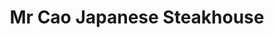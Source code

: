 ---
layout: place
title: "Mr Cao Japanese Steakhouse"
permalink: /kansas/hutchinson/mr-cao-japanese-steakhouse.html
stateAbbr: KS
stateName: Kansas
cityName: Hutchinson
seo:
  name: "Mr Cao Japanese Steakhouse"
  type: Restaurant
  links: https://www.mrcaojapanesesteakhouse.com/order
description: "Booth-lined shopping-center venue for a range of Japanese fare, from sushi & grilled meats to udon. Looking for sushi in Hutchinson, Kansas? Check out Mr Cao..."
place_id: ChIJcSFDnDi2pIcRayogVEReoZo
photos:
  - name: >-
      places/ChIJcSFDnDi2pIcRayogVEReoZo/photos/AeeoHcIImn0BDEsNAsd3EyIA4ebTxSusLc3Dk3D0oX8loI4ttW8dPXPQ8-i6BMgwk4lk1p2sTwQeUoirYL6zYMzEDrOij_jgQdXTphjF9wIs2MFo8IrW2xmDYS9FSFdPaSkDKkP-zBodgp-lZOybLpqAbLRSrVyJtE_axn0e4Mt9MTG9oTna9cPRdANJaGcs6r2bwBYG6vgrFy3VxWVkYYD5V0syxsshepfmHHSonzyxWYz3JK7qVTSQvRWQvNpdhyYZmYfkWvL5MnySKZCp_FVK4_tfVVV-JbEM0J6xPx7CLIprVNdX2QO-_HDr9eEfAYI3RygSQmnnadnDfLNqa-tn3RcKXAuOsggFfH8gNAensUdAGGwnNBj4an3JHRBmRsQT6_1FCYP_1IfRtwuTNoxQ2zLNkWW1OFz4mEhhYu0O8rzEFVnt
    widthPx: 4640
    heightPx: 2610
    authorAttributions:
      - displayName: Robert Burress
        uri: https://maps.google.com/maps/contrib/112373873584254539101
        photoUri: >-
          https://lh3.googleusercontent.com/a-/ALV-UjV-C_0PbV4Ek3-WQ_zak3kSPhFw4SBg7RAm8TrwP7wFZjs9gBNK=s100-p-k-no-mo
    flagContentUri: >-
      https://www.google.com/local/imagery/report/?cb_client=maps_api_places.places_api&image_key=!1e10!2sCIHM0ogKEICAgIDyhrTm9gE&hl=en-US
    googleMapsUri: >-
      https://www.google.com/maps/place//data=!3m4!1e2!3m2!1sCIHM0ogKEICAgIDyhrTm9gE!2e10!4m2!3m1!1s0x87a4b6389c432171:0x9aa15e4454202a6b
  - name: >-
      places/ChIJcSFDnDi2pIcRayogVEReoZo/photos/AeeoHcLh7-nC5nDOp0t8xmgWeB224WvFZeD-7EvDyaotaautPo2AkP6ZzMYzEzNQT8rb10k0oA54ba2ZF292o4Rx84QRUHWUz6gdoBEgwmR3yVp8ac-9kYobUXB82Br2rcBtjjcBJETuvAZi5wfT0QV3OXR04vfph_2XPffJZSabh92OBuWgD1RzcF0CeXj1tBVd-KSg7sYMdXTvy3AWXrPGBdiioYMYezTpP7OUhfdYeMEoBqvfwto4Un70v6g_2SwIIGSbBLiysv1qxgWxLBdq0SiZlUTho5cD9HH-nX8DvSF1YA
    widthPx: 4032
    heightPx: 3024
    authorAttributions:
      - displayName: Mr Cao Japanese Steakhouse
        uri: https://maps.google.com/maps/contrib/112928080772698102444
        photoUri: >-
          https://lh3.googleusercontent.com/a/ACg8ocLMhgqj7_GTC5saFgSPRXF0PuaWxRzcCZSsrZ8WWScOuzeBkA=s100-p-k-no-mo
    flagContentUri: >-
      https://www.google.com/local/imagery/report/?cb_client=maps_api_places.places_api&image_key=!1e10!2sAF1QipMhpR9Ua73O92Wm3YcfTy0FAVoaHNLlPlqipX8z&hl=en-US
    googleMapsUri: >-
      https://www.google.com/maps/place//data=!3m4!1e2!3m2!1sAF1QipMhpR9Ua73O92Wm3YcfTy0FAVoaHNLlPlqipX8z!2e10!4m2!3m1!1s0x87a4b6389c432171:0x9aa15e4454202a6b
  - name: >-
      places/ChIJcSFDnDi2pIcRayogVEReoZo/photos/AeeoHcKnWetgxlBzUNf5Li7yJBm6tcOohDzE4x9J5ZPfep2dk7acLWusl9SAv7LFLE3SXj-nvTd5-ni5R2W3nL_d2FauCLRFx32N4XdEdp6-7zvZOYVnqUJH5FDzzT1M7Iei_HSymirNC0-VPwGNuOlsWHMLUTVaBO0NPLCBuB90y_ioBqE6ZMqF6Kkc9H0iMak2drclDR2Ri0IfBTCtztxb84uai5eTSMAL2y2vUgVXKaOJqM4FXmTBm_L6Uyyy7FlN11_A4S7A5Y0siSD51iiY0Eq8FR_Zo9fMQu6JBIFFYFGxYtLzrhIaCQfMSC7BttN5vCE5xELmhUB7EqtSK6WdYgYcCyeO5MFGASxT4Ax8y9vh7hmKAgtN4JSCphVx2V6ZJ0QTr3gTb--I5f7YTZ4xx2iQdRv3Y63mu83KDAkOCag
    widthPx: 2992
    heightPx: 2992
    authorAttributions:
      - displayName: Niki Lynch
        uri: https://maps.google.com/maps/contrib/109179853799180261526
        photoUri: >-
          https://lh3.googleusercontent.com/a-/ALV-UjX3i6E4DtbPSqiVaXn3ReQCgtKBb0jWKRAtQeQC5eBhzHudbngYZA=s100-p-k-no-mo
    flagContentUri: >-
      https://www.google.com/local/imagery/report/?cb_client=maps_api_places.places_api&image_key=!1e10!2sCIHM0ogKEICAgMDIuOaUQQ&hl=en-US
    googleMapsUri: >-
      https://www.google.com/maps/place//data=!3m4!1e2!3m2!1sCIHM0ogKEICAgMDIuOaUQQ!2e10!4m2!3m1!1s0x87a4b6389c432171:0x9aa15e4454202a6b
  - name: >-
      places/ChIJcSFDnDi2pIcRayogVEReoZo/photos/AeeoHcLIAC4hng723InDluDEG1qMoGrjLSXcubNYDTftyt6-Lwo3QcIkyQlD0VMENr2yTGNKhz6wDcfnSTz3QufzEqSb9ckuG0RpvxHQlQptrnMWdfa6Oz2HWf8ieV2ZTY8ncFh8dfLobW8RQFC8lYPhSkAvo7fCJGzgeiHM2k-G2rmQlFHrZh4Un-wFNjxGIR8yZ29eQYV_eR0VJ2JFwUnou1hXQ0UNySyZytX1v-rjxb69ySMEy9wapmP1sKWFxytHeh1HACE-G5euBbX8yJVOfshpCAFeSaBTwxGbAqfK1gMQcT5akJxKXJAmZ6G9F8ZT5cfw4TYOhNvFqXf5LdWJR8cwUhUCmBmJROQ7DgXLJwayDDMsO5-wlKmJs5RvljXxnSv72OTgM6MeZhOx86zM_Z0JcbfDAMMSL4y_stg3ZxnrXuojRbvoz55iDOUjpQ
    widthPx: 3072
    heightPx: 4096
    authorAttributions:
      - displayName: Octo K3
        uri: https://maps.google.com/maps/contrib/110999638312437190738
        photoUri: >-
          https://lh3.googleusercontent.com/a-/ALV-UjXOVIRmaPqr-eAGdZoaVxTjA93qxWxhN55K9JD4EFwJl1wpFegIXA=s100-p-k-no-mo
    flagContentUri: >-
      https://www.google.com/local/imagery/report/?cb_client=maps_api_places.places_api&image_key=!1e10!2sCIABIhADyc5UmzNQxGfPxKsAAqud&hl=en-US
    googleMapsUri: >-
      https://www.google.com/maps/place//data=!3m4!1e2!3m2!1sCIABIhADyc5UmzNQxGfPxKsAAqud!2e10!4m2!3m1!1s0x87a4b6389c432171:0x9aa15e4454202a6b
  - name: >-
      places/ChIJcSFDnDi2pIcRayogVEReoZo/photos/AeeoHcKS2dbaeukCorY1CS7Z5QlUtuVM_STV-FKKyyvcNnz-_P4DlYBTENUUdKYBiS_SfYZIDFbTS7iV8e0YehQtUP2MOXzrItqjwTJbNNZTZWICMypEjkl-i2i0UTwsOKdFB79qC2c8Yh9qiERNqOgsqtCz5EFB7TWRzwUaRSucTiWX1Gf9RFCGY4pItxqEdAbZpnwDCPfGEo2ygsQpJU7vNgzWnPqPFTKAqVf0xLBXtycTD4nX40MvzvXpd2lhdGIptIPiHrmPxjs1iy0e857aqYy81Fg1kvRFsbCOhxpDlNgl1FNWkqxoIE28zW9cYjDSYzUDEFXMD4YwnirtD3F6zE4c9RrJxWDpAvPRBkLHteVAr0nMpEb-46sEFDPXiQeeI3EYzhevJWaYEE0RN5oUvYuZYiVNNJxVaQcUtpD1Fr_sFeI
    widthPx: 4096
    heightPx: 3072
    authorAttributions:
      - displayName: Octo K3
        uri: https://maps.google.com/maps/contrib/110999638312437190738
        photoUri: >-
          https://lh3.googleusercontent.com/a-/ALV-UjXOVIRmaPqr-eAGdZoaVxTjA93qxWxhN55K9JD4EFwJl1wpFegIXA=s100-p-k-no-mo
    flagContentUri: >-
      https://www.google.com/local/imagery/report/?cb_client=maps_api_places.places_api&image_key=!1e10!2sCIHM0ogKEICAgIDDu-ye-QE&hl=en-US
    googleMapsUri: >-
      https://www.google.com/maps/place//data=!3m4!1e2!3m2!1sCIHM0ogKEICAgIDDu-ye-QE!2e10!4m2!3m1!1s0x87a4b6389c432171:0x9aa15e4454202a6b
  - name: >-
      places/ChIJcSFDnDi2pIcRayogVEReoZo/photos/AeeoHcJzDPAstryAHkAmuJ7Vi3gz3bG3wZ16yKHtPYgusXhFhwFlk3R_vwwtqoLNftq1F_zcxX_3_c67Xn1suj5PFF8gIoAtgAnLWbsZpvvuN2gnVouxHnpwiKG8r2IUexAsLCVF_TkFNd8SOe5UWbBDD8mtnDTOTVMVpDMVsgbAw1hLUzuP-2xAzGx50_bmEs7DsC1SJOlsaCsI-STLB9fqYu9fHW4HNgdSWc-lOWxlkKL9_beevG3VmcuNZjyjbqwGt8fC5SadALF9seve7VlCbLnKNa7bsW0wGc5Hvw1n3qLygA
    widthPx: 1080
    heightPx: 1920
    authorAttributions:
      - displayName: Mr Cao Japanese Steakhouse
        uri: https://maps.google.com/maps/contrib/112928080772698102444
        photoUri: >-
          https://lh3.googleusercontent.com/a/ACg8ocLMhgqj7_GTC5saFgSPRXF0PuaWxRzcCZSsrZ8WWScOuzeBkA=s100-p-k-no-mo
    flagContentUri: >-
      https://www.google.com/local/imagery/report/?cb_client=maps_api_places.places_api&image_key=!1e10!2sAF1QipMR0o8g-z7tXF5VMtuvg5oGBNKGr14enZhfyn_L&hl=en-US
    googleMapsUri: >-
      https://www.google.com/maps/place//data=!3m4!1e2!3m2!1sAF1QipMR0o8g-z7tXF5VMtuvg5oGBNKGr14enZhfyn_L!2e10!4m2!3m1!1s0x87a4b6389c432171:0x9aa15e4454202a6b
  - name: >-
      places/ChIJcSFDnDi2pIcRayogVEReoZo/photos/AeeoHcIcspXkgsTs5bDIXvElo6h8ySs1qcAyZ5zF6ezFJ2OHLMSmKXhVBJn3xOp6G2LCikCtwe0hotoW6QCyFo0bxyFeiPmx76Eq2-8oQwYvPz3jFAnEX5NeV5WGkGX4fO0RPVX9xnteYZkiBiKhQUTQ_qSd4x8iIHJ_dJbdYIO1Esdrwk0z-dX4Mo04Kxs86jdMGyCw5tiAf2lj7dDavUOaHDGQQWkUJtmYCajIz853mMOKvUViyDQ1-SogjOJrgrvedRj4Lfk3NecnDFngdPhoKm02DFFhgwQA4klB7BnXoKk5dUN3v8wG-cXMN8RdMdGK8Yvwk3daY26EM3_NdxN14_t545zCNo4KQNXljVJvEBRgpg19t9Z3xXvAROHA-ToPS5aova6lUu9U12opfQqUzvVzxcVDPknB-V74lXvUtpss
    widthPx: 2992
    heightPx: 2992
    authorAttributions:
      - displayName: Niki Lynch
        uri: https://maps.google.com/maps/contrib/109179853799180261526
        photoUri: >-
          https://lh3.googleusercontent.com/a-/ALV-UjX3i6E4DtbPSqiVaXn3ReQCgtKBb0jWKRAtQeQC5eBhzHudbngYZA=s100-p-k-no-mo
    flagContentUri: >-
      https://www.google.com/local/imagery/report/?cb_client=maps_api_places.places_api&image_key=!1e10!2sCIHM0ogKEICAgMDIuOaUgQE&hl=en-US
    googleMapsUri: >-
      https://www.google.com/maps/place//data=!3m4!1e2!3m2!1sCIHM0ogKEICAgMDIuOaUgQE!2e10!4m2!3m1!1s0x87a4b6389c432171:0x9aa15e4454202a6b
  - name: >-
      places/ChIJcSFDnDi2pIcRayogVEReoZo/photos/AeeoHcKXaHNc7y_xIgwx2gjFn4r3Skb8pGcl7cQ7Wgl0iAuTRDXYT11xhp5jyJcJdtrmEM2ED9CXT3O2zOXEHZn2YheqM3kOiuV6wElfE1LIBS_a62xml0dR_xrlWJf_F-hCKKXfuSie-vGiyuhK8gp5MB0xrDhQeTg1KTA7ycn5EHtpuOlMRx6JV8OVypt0ug7b2WI_G64CWDwwUqlVmim1d_Q2Jy2rA12NpGw41lL75Lbbmyy1DwFPt_XzblMOK7hPasPVKYUTiAP1b_P-lDfPTCIhyPRwDnQTdVz8a5WSfjBPHKAmfVOc_szRP8hdZdEjHE5Ct_czS1zQ-A6VvKvXlvB3K-u2Y45oSYQoWEAA6_oROpARF1_5tc72lpyMzfBRSJAH8DkXZ7iut9z6vUgLE8PEYg8IaLo1J3I10JhodVY6ig
    widthPx: 3456
    heightPx: 3456
    authorAttributions:
      - displayName: Julie Lyon
        uri: https://maps.google.com/maps/contrib/102036609447777413269
        photoUri: >-
          https://lh3.googleusercontent.com/a-/ALV-UjX-vdJzm81sDzsdeAjuY8fRge5FNAc7V-xcKu4VLe4gTMETcxe6wg=s100-p-k-no-mo
    flagContentUri: >-
      https://www.google.com/local/imagery/report/?cb_client=maps_api_places.places_api&image_key=!1e10!2sCIHM0ogKEICAgID-uYDYXQ&hl=en-US
    googleMapsUri: >-
      https://www.google.com/maps/place//data=!3m4!1e2!3m2!1sCIHM0ogKEICAgID-uYDYXQ!2e10!4m2!3m1!1s0x87a4b6389c432171:0x9aa15e4454202a6b
  - name: >-
      places/ChIJcSFDnDi2pIcRayogVEReoZo/photos/AeeoHcLQYDDuIU_QSd4vcLAOAaRsNjcbGTt1_2D5Fh1jAWOmsxpw5OySZavAvkzRCDPp3p3xhp3JIAGEsbh5Q2GIraTaKQ79Op_UA9iAAbXwLUbGGZU7537nJ-ksadaEOoRnDx8TVv3r7Sy5pckmrBTfL4jftB2iDwOnYS0YsxwrJa4FEGVErdnIK9jVGsqgk0cGig5NIAMypU0dl-GYS-x0Equ68S0Zg-jz3LoumN1lMociHLGnQDik2q9FcmjTUMZhF9TA5loIv7UB-85VLyK7-opPMXak46UJUQNzcE_MvI0SLaNZgTAWD5pYj6u58WOw1q6i51v2Un9BL8N1auTLdm7Wq6Y4JUQZgwDxf91H7prRnpdqc2KsxBCdmpgagQCJMytnbQXodyrD5gWCH7_E_a6CYelH33vGNP_HOB-QyApp2A
    widthPx: 1124
    heightPx: 1355
    authorAttributions:
      - displayName: Cassandra Rudolph
        uri: https://maps.google.com/maps/contrib/114861343280405427696
        photoUri: >-
          https://lh3.googleusercontent.com/a/ACg8ocIyr4Sfnu-t4HW3uTDymPERlpXezlEec216FdAl4rYlVIIp7IF-=s100-p-k-no-mo
    flagContentUri: >-
      https://www.google.com/local/imagery/report/?cb_client=maps_api_places.places_api&image_key=!1e10!2sCIHM0ogKEICAgICj6aPZMA&hl=en-US
    googleMapsUri: >-
      https://www.google.com/maps/place//data=!3m4!1e2!3m2!1sCIHM0ogKEICAgICj6aPZMA!2e10!4m2!3m1!1s0x87a4b6389c432171:0x9aa15e4454202a6b
  - name: >-
      places/ChIJcSFDnDi2pIcRayogVEReoZo/photos/AeeoHcIwfgGS9ubNBP4ZJKwUN_yCL3Q0q-Qw2tfW_SPkel6Wqbrlmof6SvMqyxoVX5wXalPhnMTbuTOJfUSuI98Y9k_WAod-NT2AQZl0NGqD2yOVQQehD7Z0hV4JE1Z_6Sw6kIecYSjXeFgSbMmIym6GRV-r8mktDRx8wbOn3eE20O1VZVMWNPlpRq0gs_F_n5_Aj-frb5wZwaha_ajAxpL-dsRLdkGlQ8OlQj5AiwrPGkzJsKOtoP_1KI5oJfo96cYey9itRlcIuEjwNkDOqCibi0LvWjmY6Z8uAFZzgQt3jd150xzcYhq21eWGsTYG7vXYA2s9D11rS3MKrzjOMqo06_CggiUZ4k8UAzLcZVrJZhYqbdUhg0O3DqU7eAy8sBbxcoUydOCK5gJAB205I0YyixzlLQxPBqvWYTkLVlVlofBRQSrYOuIcYiGv8_-1p9bc
    widthPx: 4096
    heightPx: 3072
    authorAttributions:
      - displayName: Octo K3
        uri: https://maps.google.com/maps/contrib/110999638312437190738
        photoUri: >-
          https://lh3.googleusercontent.com/a-/ALV-UjXOVIRmaPqr-eAGdZoaVxTjA93qxWxhN55K9JD4EFwJl1wpFegIXA=s100-p-k-no-mo
    flagContentUri: >-
      https://www.google.com/local/imagery/report/?cb_client=maps_api_places.places_api&image_key=!1e10!2sCIABIhADycKzJznWmGfPxKUAByJU&hl=en-US
    googleMapsUri: >-
      https://www.google.com/maps/place//data=!3m4!1e2!3m2!1sCIABIhADycKzJznWmGfPxKUAByJU!2e10!4m2!3m1!1s0x87a4b6389c432171:0x9aa15e4454202a6b
address: 1505 E 17th Ave, Hutchinson, KS 67501, USA
street: 1505 E 17th Ave
city: Hutchinson
state: KS
zip: '67501'
country: USA
neighborhood: null
latitude: '38.071615'
longitude: '-97.901413'
accessibility_options:
  wheelchairAccessibleParking: true
  wheelchairAccessibleEntrance: true
  wheelchairAccessibleRestroom: true
  wheelchairAccessibleSeating: true
business_status: OPERATIONAL
name: Mr Cao Japanese Steakhouse
google_maps_links:
  directionsUri: >-
    https://www.google.com/maps/dir//''/data=!4m7!4m6!1m1!4e2!1m2!1m1!1s0x87a4b6389c432171:0x9aa15e4454202a6b!3e0
  placeUri: https://maps.google.com/?cid=11142290600653498987
  writeAReviewUri: >-
    https://www.google.com/maps/place//data=!4m3!3m2!1s0x87a4b6389c432171:0x9aa15e4454202a6b!12e1
  reviewsUri: >-
    https://www.google.com/maps/place//data=!4m4!3m3!1s0x87a4b6389c432171:0x9aa15e4454202a6b!9m1!1b1
  photosUri: >-
    https://www.google.com/maps/place//data=!4m3!3m2!1s0x87a4b6389c432171:0x9aa15e4454202a6b!10e5
primary_type: Restaurant
opening_hours:
  regular: null
  current: null
secondary_opening_hours:
  regular:
    weekdayDescriptions: null
    type: null
  current:
    weekdayDescriptions: null
    type: null
phone: (620) 259-7550
price_level: PRICE_LEVEL_MODERATE
price_range: $10 &ndash; $20
rating: '4.3'
rating_count: 939
website: https://www.mrcaojapanesesteakhouse.com/order
reviews:
  - name: >-
      places/ChIJcSFDnDi2pIcRayogVEReoZo/reviews/ChdDSUhNMG9nS0VJQ0FnTURJdU9hVXZnRRAB
    relativePublishTimeDescription: in the last week
    rating: 5
    text:
      text: >-
        Great food, atmosphere and service! This was my 1st time visiting.  My
        waiter was very patient and helpful while I was ordering.  I will
        definitely be visiting again!♡
      languageCode: en
    originalText:
      text: >-
        Great food, atmosphere and service! This was my 1st time visiting.  My
        waiter was very patient and helpful while I was ordering.  I will
        definitely be visiting again!♡
      languageCode: en
    authorAttribution:
      displayName: Niki Lynch
      uri: https://www.google.com/maps/contrib/109179853799180261526/reviews
      photoUri: >-
        https://lh3.googleusercontent.com/a-/ALV-UjX3i6E4DtbPSqiVaXn3ReQCgtKBb0jWKRAtQeQC5eBhzHudbngYZA=s128-c0x00000000-cc-rp-mo-ba4
    publishTime: '2025-04-06T23:33:09.167699Z'
    flagContentUri: >-
      https://www.google.com/local/review/rap/report?postId=ChdDSUhNMG9nS0VJQ0FnTURJdU9hVXZnRRAB&d=17924085&t=1
    googleMapsUri: >-
      https://www.google.com/maps/reviews/data=!4m6!14m5!1m4!2m3!1sChdDSUhNMG9nS0VJQ0FnTURJdU9hVXZnRRAB!2m1!1s0x87a4b6389c432171:0x9aa15e4454202a6b
  - name: >-
      places/ChIJcSFDnDi2pIcRayogVEReoZo/reviews/ChZDSUhNMG9nS0VJQ0FnTURnaWZHOFR3EAE
    relativePublishTimeDescription: a month ago
    rating: 5
    text:
      text: >-
        Love this spot!

        I go every once in awhile for sushi and the food is fairly good quantity
        for price. It's a good middle ground, not fast food, but not fancy and
        expensive.

        The service has always been prompt and good.

        The food is yummy, and we've always had good experience with the raw
        sushi options.
      languageCode: en
    originalText:
      text: >-
        Love this spot!

        I go every once in awhile for sushi and the food is fairly good quantity
        for price. It's a good middle ground, not fast food, but not fancy and
        expensive.

        The service has always been prompt and good.

        The food is yummy, and we've always had good experience with the raw
        sushi options.
      languageCode: en
    authorAttribution:
      displayName: Hadassa Foster
      uri: https://www.google.com/maps/contrib/112549613063076875336/reviews
      photoUri: >-
        https://lh3.googleusercontent.com/a-/ALV-UjVDujlhvR3C38jAjF-uDE1XDgsyPW82hWMBow3Nztl3GTPYWShebA=s128-c0x00000000-cc-rp-mo-ba3
    publishTime: '2025-02-25T17:01:46.719249Z'
    flagContentUri: >-
      https://www.google.com/local/review/rap/report?postId=ChZDSUhNMG9nS0VJQ0FnTURnaWZHOFR3EAE&d=17924085&t=1
    googleMapsUri: >-
      https://www.google.com/maps/reviews/data=!4m6!14m5!1m4!2m3!1sChZDSUhNMG9nS0VJQ0FnTURnaWZHOFR3EAE!2m1!1s0x87a4b6389c432171:0x9aa15e4454202a6b
  - name: >-
      places/ChIJcSFDnDi2pIcRayogVEReoZo/reviews/ChdDSUhNMG9nS0VJQ0FnTURBaG9MaWdRRRAB
    relativePublishTimeDescription: 2 months ago
    rating: 5
    text:
      text: >-
        Love this place my favorite in hutch!! 😻 There's a cat robot
        ...sushi....grill..steakhouse...total yummm
      languageCode: en
    originalText:
      text: >-
        Love this place my favorite in hutch!! 😻 There's a cat robot
        ...sushi....grill..steakhouse...total yummm
      languageCode: en
    authorAttribution:
      displayName: ami jewell
      uri: https://www.google.com/maps/contrib/104187679034518558499/reviews
      photoUri: >-
        https://lh3.googleusercontent.com/a-/ALV-UjU0Prlbf7uqXIW6-2rpmhAGeLwSuOMlu8GeY-ImZ_xMbZG4b7TkIg=s128-c0x00000000-cc-rp-mo-ba5
    publishTime: '2025-02-09T15:26:44.471142Z'
    flagContentUri: >-
      https://www.google.com/local/review/rap/report?postId=ChdDSUhNMG9nS0VJQ0FnTURBaG9MaWdRRRAB&d=17924085&t=1
    googleMapsUri: >-
      https://www.google.com/maps/reviews/data=!4m6!14m5!1m4!2m3!1sChdDSUhNMG9nS0VJQ0FnTURBaG9MaWdRRRAB!2m1!1s0x87a4b6389c432171:0x9aa15e4454202a6b
  - name: >-
      places/ChIJcSFDnDi2pIcRayogVEReoZo/reviews/ChZDSUhNMG9nS0VJQ0FnTURnb3FETGRnEAE
    relativePublishTimeDescription: a month ago
    rating: 1
    text:
      text: >-
        The steak was over cooked

        I had them cook it again but my guest was uncomfortable with sending
        hers back and ate it anyway.

        It was chewed, overcooked and not tasty.

        My 2nd steak was juicy and much better than the first.

        When I mentioned my friend’s steak she only said sorry and next time
        would be better. She could have offered to take some off the check.

        Our wait person was not aware if they have filtered water or which items
        are gluten free.

        Not good service in my opinion. If you’re gonna work there learn about
        the food.

        Also for spending $65. It was not good and the steaks were super thin.

        Not getting a recommendation from me.
      languageCode: en
    originalText:
      text: >-
        The steak was over cooked

        I had them cook it again but my guest was uncomfortable with sending
        hers back and ate it anyway.

        It was chewed, overcooked and not tasty.

        My 2nd steak was juicy and much better than the first.

        When I mentioned my friend’s steak she only said sorry and next time
        would be better. She could have offered to take some off the check.

        Our wait person was not aware if they have filtered water or which items
        are gluten free.

        Not good service in my opinion. If you’re gonna work there learn about
        the food.

        Also for spending $65. It was not good and the steaks were super thin.

        Not getting a recommendation from me.
      languageCode: en
    authorAttribution:
      displayName: Betty Nuce
      uri: https://www.google.com/maps/contrib/113912573578863815861/reviews
      photoUri: >-
        https://lh3.googleusercontent.com/a/ACg8ocKrxxgTPChK4CuikqFQaEKAyhDXokRH0MD3vurNpiAhgLmjNw=s128-c0x00000000-cc-rp-mo
    publishTime: '2025-02-23T12:57:46.805235Z'
    flagContentUri: >-
      https://www.google.com/local/review/rap/report?postId=ChZDSUhNMG9nS0VJQ0FnTURnb3FETGRnEAE&d=17924085&t=1
    googleMapsUri: >-
      https://www.google.com/maps/reviews/data=!4m6!14m5!1m4!2m3!1sChZDSUhNMG9nS0VJQ0FnTURnb3FETGRnEAE!2m1!1s0x87a4b6389c432171:0x9aa15e4454202a6b
  - name: >-
      places/ChIJcSFDnDi2pIcRayogVEReoZo/reviews/ChZDSUhNMG9nS0VJQ0FnSUNXb0xfVUxnEAE
    relativePublishTimeDescription: 3 years ago
    rating: 3
    text:
      text: >-
        Not bad at all, good prices, but the place have a lack of cleaning and
        smells funny. The onions in the mixed vegetables tasted bad, like
        vinegar. That was my first time there, I don't know if that is normal or
        not. In other hand the salad was very good and both dressings are
        delicious. The blue drink is a Ramune is not too sweet as other sodas
        are.
      languageCode: en
    originalText:
      text: >-
        Not bad at all, good prices, but the place have a lack of cleaning and
        smells funny. The onions in the mixed vegetables tasted bad, like
        vinegar. That was my first time there, I don't know if that is normal or
        not. In other hand the salad was very good and both dressings are
        delicious. The blue drink is a Ramune is not too sweet as other sodas
        are.
      languageCode: en
    authorAttribution:
      displayName: Angel Alicea
      uri: https://www.google.com/maps/contrib/108199372905796393411/reviews
      photoUri: >-
        https://lh3.googleusercontent.com/a/ACg8ocJP5CLMJyNs_Gfenn90mSLyT_NUS3PAGtEv8OewmB8QbR1MSA=s128-c0x00000000-cc-rp-mo-ba5
    publishTime: '2022-02-15T02:56:06.142520Z'
    flagContentUri: >-
      https://www.google.com/local/review/rap/report?postId=ChZDSUhNMG9nS0VJQ0FnSUNXb0xfVUxnEAE&d=17924085&t=1
    googleMapsUri: >-
      https://www.google.com/maps/reviews/data=!4m6!14m5!1m4!2m3!1sChZDSUhNMG9nS0VJQ0FnSUNXb0xfVUxnEAE!2m1!1s0x87a4b6389c432171:0x9aa15e4454202a6b
parking_options:
  freeParkingLot: true
  freeStreetParking: true
  paidStreetParking: false
  valetParking: false
payment_options:
  acceptsCreditCards: true
  acceptsDebitCards: true
  acceptsCashOnly: false
  acceptsNfc: true
allow_dogs: null
curbside_pickup: false
delivery: true
dine_in: true
good_for_children: true
good_for_groups: true
good_for_sports: null
live_music: false
menu_for_children: true
outdoor_seating: false
reservable: true
restroom: true
serves_beer: true
serves_breakfast: false
serves_brunch: false
serves_cocktails: true
serves_coffee: true
serves_dinner: true
serves_dessert: true
serves_lunch: true
serves_vegetarian_food: true
serves_wine: true
takeout: true
summary: >-
  Booth-lined shopping-center venue for a range of Japanese fare, from sushi &
  grilled meats to udon.

---